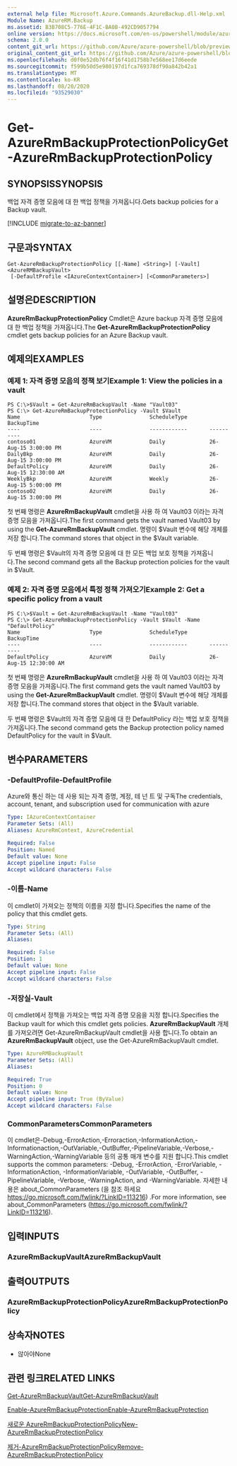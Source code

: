 ```yaml
---
external help file: Microsoft.Azure.Commands.AzureBackup.dll-Help.xml
Module Name: AzureRM.Backup
ms.assetid: B3B708C5-776E-4F1C-BA0B-492CD9057794
online version: https://docs.microsoft.com/en-us/powershell/module/azurerm.backup/get-azurermbackupprotectionpolicy
schema: 2.0.0
content_git_url: https://github.com/Azure/azure-powershell/blob/preview/src/ResourceManager/AzureBackup/Commands.AzureBackup/help/Get-AzureRmBackupProtectionPolicy.md
original_content_git_url: https://github.com/Azure/azure-powershell/blob/preview/src/ResourceManager/AzureBackup/Commands.AzureBackup/help/Get-AzureRmBackupProtectionPolicy.md
ms.openlocfilehash: d0f0e52db76f4f16f41d1758b7e568ee17d6eede
ms.sourcegitcommit: f599b50d5e980197d1fca769378df90a842b42a1
ms.translationtype: MT
ms.contentlocale: ko-KR
ms.lasthandoff: 08/20/2020
ms.locfileid: "93529030"
---
```

# <span data-ttu-id="163b2-101">Get-AzureRmBackupProtectionPolicy</span><span class="sxs-lookup"><span data-stu-id="163b2-101">Get-AzureRmBackupProtectionPolicy</span></span>

## <span data-ttu-id="163b2-102">SYNOPSIS</span><span class="sxs-lookup"><span data-stu-id="163b2-102">SYNOPSIS</span></span>
<span data-ttu-id="163b2-103">백업 자격 증명 모음에 대 한 백업 정책을 가져옵니다.</span><span class="sxs-lookup"><span data-stu-id="163b2-103">Gets backup policies for a Backup vault.</span></span>

[!INCLUDE [migrate-to-az-banner](../../includes/migrate-to-az-banner.md)]

## <span data-ttu-id="163b2-104">구문과</span><span class="sxs-lookup"><span data-stu-id="163b2-104">SYNTAX</span></span>

```
Get-AzureRmBackupProtectionPolicy [[-Name] <String>] [-Vault] <AzureRMBackupVault>
 [-DefaultProfile <IAzureContextContainer>] [<CommonParameters>]
```

## <span data-ttu-id="163b2-105">설명은</span><span class="sxs-lookup"><span data-stu-id="163b2-105">DESCRIPTION</span></span>
<span data-ttu-id="163b2-106">**AzureRmBackupProtectionPolicy** Cmdlet은 Azure backup 자격 증명 모음에 대 한 백업 정책을 가져옵니다.</span><span class="sxs-lookup"><span data-stu-id="163b2-106">The **Get-AzureRmBackupProtectionPolicy** cmdlet gets backup policies for an Azure Backup vault.</span></span>

## <span data-ttu-id="163b2-107">예제의</span><span class="sxs-lookup"><span data-stu-id="163b2-107">EXAMPLES</span></span>

### <span data-ttu-id="163b2-108">예제 1: 자격 증명 모음의 정책 보기</span><span class="sxs-lookup"><span data-stu-id="163b2-108">Example 1: View the policies in a vault</span></span>
```
PS C:\>$Vault = Get-AzureRmBackupVault -Name "Vault03"
PS C:\> Get-AzureRmBackupProtectionPolicy -Vault $Vault 
Name                      Type               ScheduleType       BackupTime
----                      ----               ------------       ----------
contoso01                 AzureVM            Daily              26-Aug-15 3:00:00 PM
DailyBkp                  AzureVM            Daily              26-Aug-15 3:00:00 PM
DefaultPolicy             AzureVM            Daily              26-Aug-15 12:30:00 AM
WeeklyBkp                 AzureVM            Weekly             26-Aug-15 5:00:00 PM
contoso02                 AzureVM            Daily              26-Aug-15 3:00:00 PM
```

<span data-ttu-id="163b2-109">첫 번째 명령은 **AzureRmBackupVault** cmdlet을 사용 하 여 Vault03 이라는 자격 증명 모음을 가져옵니다.</span><span class="sxs-lookup"><span data-stu-id="163b2-109">The first command gets the vault named Vault03 by using the **Get-AzureRmBackupVault** cmdlet.</span></span>
<span data-ttu-id="163b2-110">명령이 $Vault 변수에 해당 개체를 저장 합니다.</span><span class="sxs-lookup"><span data-stu-id="163b2-110">The command stores that object in the $Vault variable.</span></span>

<span data-ttu-id="163b2-111">두 번째 명령은 $Vault의 자격 증명 모음에 대 한 모든 백업 보호 정책을 가져옵니다.</span><span class="sxs-lookup"><span data-stu-id="163b2-111">The second command gets all the Backup protection policies for the vault in $Vault.</span></span>

### <span data-ttu-id="163b2-112">예제 2: 자격 증명 모음에서 특정 정책 가져오기</span><span class="sxs-lookup"><span data-stu-id="163b2-112">Example 2: Get a specific policy from a vault</span></span>
```
PS C:\>$Vault = Get-AzureRmBackupVault -Name "Vault03"
PS C:\> Get-AzureRmBackupProtectionPolicy -Vault $Vault -Name "DefaultPolicy"
Name                      Type               ScheduleType       BackupTime
----                      ----               ------------       ----------
DefaultPolicy             AzureVM            Daily              26-Aug-15 12:30:00 AM
```

<span data-ttu-id="163b2-113">첫 번째 명령은 **AzureRmBackupVault** cmdlet을 사용 하 여 Vault03 이라는 자격 증명 모음을 가져옵니다.</span><span class="sxs-lookup"><span data-stu-id="163b2-113">The first command gets the vault named Vault03 by using the **Get-AzureRmBackupVault** cmdlet.</span></span>
<span data-ttu-id="163b2-114">명령이 $Vault 변수에 해당 개체를 저장 합니다.</span><span class="sxs-lookup"><span data-stu-id="163b2-114">The command stores that object in the $Vault variable.</span></span>

<span data-ttu-id="163b2-115">두 번째 명령은 $Vault의 자격 증명 모음에 대 한 DefaultPolicy 라는 백업 보호 정책을 가져옵니다.</span><span class="sxs-lookup"><span data-stu-id="163b2-115">The second command gets the Backup protection policy named DefaultPolicy for the vault in $Vault.</span></span>

## <span data-ttu-id="163b2-116">변수</span><span class="sxs-lookup"><span data-stu-id="163b2-116">PARAMETERS</span></span>

### <span data-ttu-id="163b2-117">-DefaultProfile</span><span class="sxs-lookup"><span data-stu-id="163b2-117">-DefaultProfile</span></span>
<span data-ttu-id="163b2-118">Azure와 통신 하는 데 사용 되는 자격 증명, 계정, 테 넌 트 및 구독</span><span class="sxs-lookup"><span data-stu-id="163b2-118">The credentials, account, tenant, and subscription used for communication with azure</span></span>

```yaml
Type: IAzureContextContainer
Parameter Sets: (All)
Aliases: AzureRmContext, AzureCredential

Required: False
Position: Named
Default value: None
Accept pipeline input: False
Accept wildcard characters: False
```

### <span data-ttu-id="163b2-119">-이름</span><span class="sxs-lookup"><span data-stu-id="163b2-119">-Name</span></span>
<span data-ttu-id="163b2-120">이 cmdlet이 가져오는 정책의 이름을 지정 합니다.</span><span class="sxs-lookup"><span data-stu-id="163b2-120">Specifies the name of the policy that this cmdlet gets.</span></span>

```yaml
Type: String
Parameter Sets: (All)
Aliases: 

Required: False
Position: 1
Default value: None
Accept pipeline input: False
Accept wildcard characters: False
```

### <span data-ttu-id="163b2-121">-저장실</span><span class="sxs-lookup"><span data-stu-id="163b2-121">-Vault</span></span>
<span data-ttu-id="163b2-122">이 cmdlet에서 정책을 가져오는 백업 자격 증명 모음을 지정 합니다.</span><span class="sxs-lookup"><span data-stu-id="163b2-122">Specifies the Backup vault for which this cmdlet gets policies.</span></span>
<span data-ttu-id="163b2-123">**AzureRmBackupVault** 개체를 가져오려면 Get-AzureRmBackupVault cmdlet을 사용 합니다.</span><span class="sxs-lookup"><span data-stu-id="163b2-123">To obtain an **AzureRmBackupVault** object, use the Get-AzureRmBackupVault cmdlet.</span></span>

```yaml
Type: AzureRMBackupVault
Parameter Sets: (All)
Aliases: 

Required: True
Position: 0
Default value: None
Accept pipeline input: True (ByValue)
Accept wildcard characters: False
```

### <span data-ttu-id="163b2-124">CommonParameters</span><span class="sxs-lookup"><span data-stu-id="163b2-124">CommonParameters</span></span>
<span data-ttu-id="163b2-125">이 cmdlet은-Debug,-ErrorAction,-Erroraction,-InformationAction,-Informationaction,-OutVariable,-OutBuffer,-PipelineVariable,-Verbose,-WarningAction,-WarningVariable 등의 공통 매개 변수를 지원 합니다.</span><span class="sxs-lookup"><span data-stu-id="163b2-125">This cmdlet supports the common parameters: -Debug, -ErrorAction, -ErrorVariable, -InformationAction, -InformationVariable, -OutVariable, -OutBuffer, -PipelineVariable, -Verbose, -WarningAction, and -WarningVariable.</span></span> <span data-ttu-id="163b2-126">자세한 내용은 about_CommonParameters (을 참조 하세요 https://go.microsoft.com/fwlink/?LinkID=113216) .</span><span class="sxs-lookup"><span data-stu-id="163b2-126">For more information, see about_CommonParameters (https://go.microsoft.com/fwlink/?LinkID=113216).</span></span>

## <span data-ttu-id="163b2-127">입력</span><span class="sxs-lookup"><span data-stu-id="163b2-127">INPUTS</span></span>

### <span data-ttu-id="163b2-128">AzureRmBackupVault</span><span class="sxs-lookup"><span data-stu-id="163b2-128">AzureRmBackupVault</span></span>

## <span data-ttu-id="163b2-129">출력</span><span class="sxs-lookup"><span data-stu-id="163b2-129">OUTPUTS</span></span>

### <span data-ttu-id="163b2-130">AzureRmBackupProtectionPolicy</span><span class="sxs-lookup"><span data-stu-id="163b2-130">AzureRmBackupProtectionPolicy</span></span>

## <span data-ttu-id="163b2-131">상속자</span><span class="sxs-lookup"><span data-stu-id="163b2-131">NOTES</span></span>
* <span data-ttu-id="163b2-132">않아야</span><span class="sxs-lookup"><span data-stu-id="163b2-132">None</span></span>

## <span data-ttu-id="163b2-133">관련 링크</span><span class="sxs-lookup"><span data-stu-id="163b2-133">RELATED LINKS</span></span>

[<span data-ttu-id="163b2-134">Get-AzureRmBackupVault</span><span class="sxs-lookup"><span data-stu-id="163b2-134">Get-AzureRmBackupVault</span></span>](./Get-AzureRmBackupVault.md)

[<span data-ttu-id="163b2-135">Enable-AzureRmBackupProtection</span><span class="sxs-lookup"><span data-stu-id="163b2-135">Enable-AzureRmBackupProtection</span></span>](./Enable-AzureRmBackupProtection.md)

[<span data-ttu-id="163b2-136">새로운 AzureRmBackupProtectionPolicy</span><span class="sxs-lookup"><span data-stu-id="163b2-136">New-AzureRmBackupProtectionPolicy</span></span>](./New-AzureRmBackupProtectionPolicy.md)

[<span data-ttu-id="163b2-137">제거-AzureRmBackupProtectionPolicy</span><span class="sxs-lookup"><span data-stu-id="163b2-137">Remove-AzureRmBackupProtectionPolicy</span></span>](./Remove-AzureRmBackupProtectionPolicy.md)


